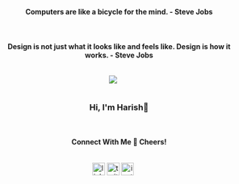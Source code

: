 ### 
<!--h2 without bottom border-->
<div id="user-content-toc">
  <ul align="center">
    <summary><h4 style="display: inline-block">Computers are like a bicycle for the mind. - Steve Jobs</h4></summary>
  </ul>
  <ul align="center">
    <summary><h4 style="display: inline-block">Design is not just what it looks like and feels like. Design is how it works. - Steve Jobs</h4></summary>
  </ul>
</div>
<!--h1 without bottom border-->

 <!-- <div align="center">
    <h4 style="display: block">Things I know; but not limited to...</h4>
  </div> 
  -->
 
<!--tech stack icons-->
<p align="center">
  <a href="https://skillicons.dev">
    <img src="https://skillicons.dev/icons?i=java,js,python,go,git,aws,go,kubernetes,docker,flask,github,html,css,bootstrap,linux,md,mongodb,mysql,nodejs,postman,react,eclipse,vscode,idea,goland&perline=8" />
  </a>
</p>


<!--Intro start-->
<!--
- 🔭 I’m a developer working on **Go, React, Kubernetes, Docker**

- ☁️ I've keen interest in Cloud, UX and AI. I am curious to learn more and contributing to open source.

- ☁️ I'm a Certified Kubernetes Application Developer, and working towards **AWS certifications**

- 👨🏻‍💻 I like solving complex issues, even if they are not easy to reproduce.

- 💬 Ask me about **Go, Kubernetes, Design, SOLID Principles**.

- 📫 Feel free to reach me out **harish.oist@gmail.com**
-->
<!--Intro end-->
<div id="user-content-toc">
  <ul align="center">
    <summary><h3 style="display: inline-block">Hi, I'm Harish👋</h3></summary>
  </ul>
</div>
<!-- Connect with me -->
<!--h2 without bottom border-->
<div id="user-content-toc">
  <ul align="center">
    <summary><h4 style="display: inline-block">Connect With Me 🤝 Cheers! </h4></summary>
  </ul>
</div>

<!--icons and links-->
<p align="center">
<a href="https://www.linkedin.com/in/hiyers/" target="blank"><img align="center" src="https://user-images.githubusercontent.com/88904952/234979284-68c11d7f-1acc-4f0c-ac78-044e1037d7b0.png" alt="linkedin" height="25" width="25" /></a>
<a href="https://twitter.com/iamharishiyer" target="blank"><img align="center" src="https://user-images.githubusercontent.com/88904952/234980676-61bfb021-ecc8-48f7-88e6-34c1b06c4a58.png" alt="twitter" height="25" width="25" /></a> 
<a href="https://www.instagram.com/iamharishiyer" target="blank"><img align="center" src="https://user-images.githubusercontent.com/88904952/234981169-2dd1e58f-4b7e-468c-8213-034ba62156c3.png" alt="instagram" height="25" width="25"/></a>
</p>

<!-- Last Updated: 12/2023 -->

